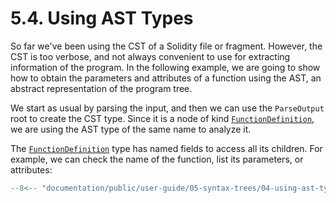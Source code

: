 # 5.4. Using AST Types

So far we've been using the CST of a Solidity file or fragment. However, the CST is too verbose, and not always
convenient to use for extracting information of the program. In the following example, we are going to show how to
obtain the parameters and attributes of a function using the AST, an abstract representation of the program tree.

We start as usual by parsing the input, and then we can use the `ParseOutput` root
to create the CST type. Since it is a node of kind [`FunctionDefinition`](../../../solidity-grammar/02-definitions/08-functions.md), we are using
the AST type of the same name to analyze it.

The [`FunctionDefinition`](../../../solidity-grammar/02-definitions/08-functions.md) type has named fields to access all its children.
For example, we can check the name of the function, list its parameters, or attributes:

```ts title="using-ast-types.mts"
--8<-- "documentation/public/user-guide/05-syntax-trees/04-using-ast-types/examples/01-using-ast-types.test.mts"
```
